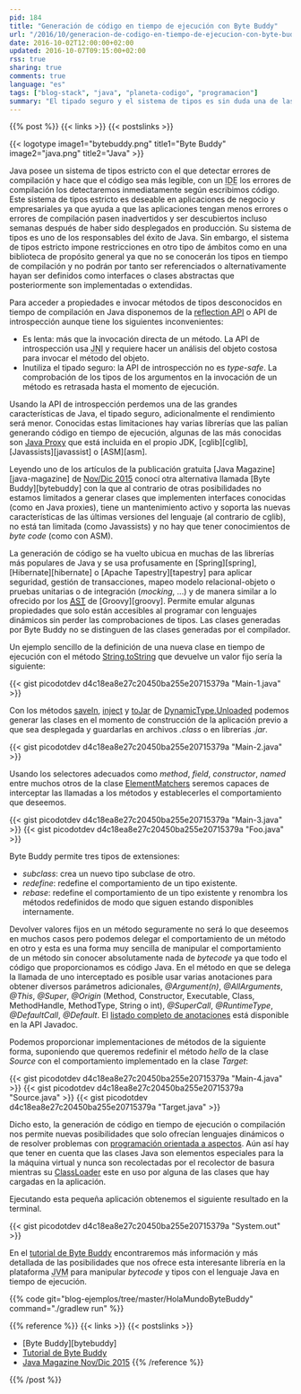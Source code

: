 ```yaml
---
pid: 184
title: "Generación de código en tiempo de ejecución con Byte Buddy"
url: "/2016/10/generacion-de-codigo-en-tiempo-de-ejecucion-con-byte-buddy/"
date: 2016-10-02T12:00:00+02:00
updated: 2016-10-07T09:15:00+02:00
rss: true
sharing: true
comments: true
language: "es"
tags: ["blog-stack", "java", "planeta-codigo", "programacion"]
summary: "El tipado seguro y el sistema de tipos es sin duda una de las características más importante del lenguaje de programación Java que han contribuido a su éxito. Cuando no conocemos los tipos en tiempo de compilación el sistema de tipos es una limitación donde los lenguajes dinámicos son capaces de resolver el problema sin necesidad de los tipos pero perdiendo la ayuda del compilador. Usando una librería de generación de código en tiempo de compilación o ejecución tenemos la posibilidad en Java de realizar algunas tareas que los lenguajes dinámicos permiten."
---
```


{{% post %}}
{{< links >}}
{{< postslinks >}}

{{< logotype image1="bytebuddy.png" title1="Byte Buddy" image2="java.png" title2="Java" >}}

Java posee un sistema de tipos estricto con el que detectar errores de compilación y hace que el código sea más legible, con un <abbr title="Integrated Development Environment">IDE</abbr> los errores de compilación los detectaremos inmediatamente según escribimos código. Este sistema de tipos estricto es deseable en aplicaciones de negocio y empresariales ya que ayuda a que las aplicaciones tengan menos errores o errores de compilación pasen inadvertidos y ser descubiertos incluso semanas después de haber sido desplegados en producción. Su sistema de tipos es uno de los responsables del éxito de Java. Sin embargo, el sistema de tipos estricto impone restricciones en otro tipo de ámbitos como en una biblioteca de propósito general ya que no se conocerán los tipos en tiempo de compilación y no podrán por tanto ser referenciados o alternativamente hayan ser definidos como interfaces o clases abstractas que posteriormente son implementadas o extendidas.

Para acceder a propiedades e invocar métodos de tipos desconocidos en tiempo de compilación en Java disponemos de la [reflection API](https://docs.oracle.com/javase/8/docs/api/java/lang/reflect/package-summary.html) o API de introspección aunque tiene los siguientes inconvenientes:

* Es lenta: más que la invocación directa de un método. La API de introspección usa <abbr title="Java Native Interface">JNI</abbr> y requiere hacer un análisis del objeto costosa para invocar el método del objeto.
* Inutiliza el tipado seguro: la API de introspección no es _type-safe_. La comprobación de los tipos de los argumentos en la invocación de un método es retrasada hasta el momento de ejecución.

Usando la  API de introspección perdemos una de las grandes características de Java, el tipado seguro, adicionalmente el rendimiento será menor. Conocidas estas limitaciones hay varias librerías que las palían generando código en tiempo de ejecución, algunas de las más conocidas son [Java Proxy](https://docs.oracle.com/javase/8/docs/api/java/lang/reflect/Proxy.html) que está incluida en el propio JDK, [cglib][cglib], [Javassists][javassist] o [ASM][asm].

Leyendo uno de los artículos de la publicación gratuita [Java Magazine][java-magazine] de [Nov/Dic 2015](http://www.javamagazine.mozaicreader.com/NovDec2015#&pageSet=0&page=0) conocí otra alternativa llamada [Byte Buddy][bytebuddy] con la que al contrario de otras posibilidades no estamos limitados a generar clases que implementen interfaces conocidas (como en Java proxies), tiene un mantenimiento activo y soporta las nuevas características de las últimas versiones del lenguaje (al contrario de cglib), no está tan limitada (como Javassists) y no hay que tener conocimientos de _byte code_ (como con ASM).

La generación de código se ha vuelto ubicua en muchas de las librerías más populares de Java y se usa profusamente en [Spring][spring], [Hibernate][hibernate] o [Apache Tapestry][tapestry] para aplicar seguridad, gestión de transacciones, mapeo modelo relacional-objeto o pruebas unitarias o de integración (_mocking_, ...) y de manera similar a lo ofrecido por los [<abbr title="Abstract Syntax Tree">AST</abbr>](http://groovy-lang.org/metaprogramming.html) de [Groovy][groovy]. Permite emular algunas propiedades que solo están accesibles al programar con lenguajes dinámicos sin perder las comprobaciones de tipos. Las clases generadas por Byte Buddy no se distinguen de las clases generadas por el compilador.

Un ejemplo sencillo de la definición de una nueva clase en tiempo de ejecución con el método [String.toString](https://docs.oracle.com/javase/8/docs/api/java/lang/String.html#toString--) que devuelve un valor fijo sería la siguiente:

{{< gist picodotdev d4c18ea8e27c20450ba255e20715379a "Main-1.java" >}}

Con los métodos [saveIn](http://bytebuddy.net/javadoc/1.4.28/net/bytebuddy/dynamic/DynamicType.html#saveIn-java.io.File-), [inject](http://bytebuddy.net/javadoc/1.4.28/net/bytebuddy/dynamic/DynamicType.html#inject-java.io.File-) y [toJar](http://bytebuddy.net/javadoc/1.4.28/net/bytebuddy/dynamic/DynamicType.html#toJar-java.io.File-) de [DynamicType.Unloaded](http://bytebuddy.net/javadoc/1.4.28/net/bytebuddy/dynamic/DynamicType.Unloaded.html) podemos generar las clases en el momento de construcción de la aplicación previo a que sea desplegada y guardarlas en archivos _.class_ o en librerías _.jar_.

{{< gist picodotdev d4c18ea8e27c20450ba255e20715379a "Main-2.java" >}}

Usando los selectores adecuados como _method_, _field_, _constructor_, _named_ entre muchos otros de la clase [ElementMatchers](http://bytebuddy.net/javadoc/1.4.28/net/bytebuddy/matcher/ElementMatchers.html) seremos capaces de interceptar las llamadas a los métodos y establecerles el comportamiento que deseemos.

{{< gist picodotdev d4c18ea8e27c20450ba255e20715379a "Main-3.java" >}}
{{< gist picodotdev d4c18ea8e27c20450ba255e20715379a "Foo.java" >}}

Byte Buddy permite tres tipos de extensiones:

* _subclass_: crea un nuevo tipo subclase de otro.
* _redefine_: redefine el comportamiento de un tipo existente.
* _rebase_: redefine el comportamiento de un tipo existente y renombra los métodos redefinidos de modo que siguen estando disponibles internamente.

Devolver valores fijos en un método seguramente no será lo que deseemos en muchos casos pero podemos delegar el comportamiento de un método en otro y esta es una forma muy sencilla de manipular el comportamiento de un método sin conocer absolutamente nada de _bytecode_ ya que todo el código que proporcionamos es código Java. En el método en que se delega la llamada de uno interceptado es posible usar varias anotaciones para obtener diversos parámetros adicionales, _@Argument(n)_, _@AllArguments_, _@This_, _@Super_, _@Origin_ (Method, Constructor, Executable, Class, MethodHandle, MethodType, String o int), _@SuperCall_, _@RuntimeType_, _@DefaultCall_, _@Default_. El [listado completo de anotaciones](http://bytebuddy.net/javadoc/1.4.28/net/bytebuddy/implementation/bind/annotation/package-summary.html) está disponible en la API Javadoc.

Podemos proporcionar implementaciones de métodos de la siguiente forma, suponiendo que queremos redefinir el método _hello_ de la clase _Source_ con el comportamiento implementado en la clase _Target_:

{{< gist picodotdev d4c18ea8e27c20450ba255e20715379a "Main-4.java" >}}
{{< gist picodotdev d4c18ea8e27c20450ba255e20715379a "Source.java" >}}
{{< gist picodotdev d4c18ea8e27c20450ba255e20715379a "Target.java" >}}

Dicho esto, la generación de código en tiempo de ejecución o compilación nos permite nuevas posibilidades que solo ofrecían lenguajes dinámicos o de resolver problemas con [programación orientada a aspectos](https://en.wikipedia.org/wiki/Aspect-oriented_programming). Aún así hay que tener en cuenta que las clases Java son elementos especiales para la la máquina virtual y nunca son recolectadas por el recolector de basura mientras su [ClassLoader](http://docs.oracle.com/javase/8/docs/api/java/lang/ClassLoader.html) este en uso por alguna de las clases que hay cargadas en la aplicación.

Ejecutando esta pequeña aplicación obtenemos el siguiente resultado en la terminal.

{{< gist picodotdev d4c18ea8e27c20450ba255e20715379a "System.out" >}}

En el [tutorial de Byte Buddy](http://bytebuddy.net/#/tutorial) encontraremos más información y más detallada de las posibilidades que nos ofrece esta interesante librería en la plataforma <abbr title="Java Virtual Machine">JVM</abbr> para manipular _bytecode_ y tipos con el lenguaje Java en tiempo de ejecución.

{{% code git="blog-ejemplos/tree/master/HolaMundoByteBuddy" command="./gradlew run" %}}

{{% reference %}}
{{< links >}}
{{< postslinks >}}
* [Byte Buddy][bytebuddy]
* [Tutorial de Byte Buddy](http://bytebuddy.net/#/tutorial)
* [Java Magazine Nov/Dic 2015](http://www.javamagazine.mozaicreader.com/NovDec2015#&pageSet=0&page=0)
{{% /reference %}}

{{% /post %}}
